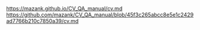 https://mazank.github.io/CV_QA_manual/cv.md
https://github.com/mazank/CV_QA_manual/blob/45f3c265abcc8e5e1c2429ad7766b210c7850a39/cv.md